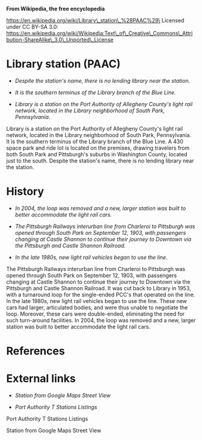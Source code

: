 **From Wikipedia, the free encyclopedia**

https://en.wikipedia.org/wiki/Library\_station\_%28PAAC%29\
Licensed under CC BY-SA 3.0:\
https://en.wikipedia.org/wiki/Wikipedia:Text\_of\_Creative\_Commons\_Attribution-ShareAlike\_3.0\_Unported\_License

Library station (PAAC)
======================

-   *Despite the station's name, there is no lending library near the
    station.*

-   *It is the southern terminus of the Library branch of the Blue
    Line.*

-   *Library is a station on the Port Authority of Allegheny County's
    light rail network, located in the Library neighborhood of South
    Park, Pennsylvania.*

Library is a station on the Port Authority of Allegheny County's light
rail network, located in the Library neighborhood of South Park,
Pennsylvania. It is the southern terminus of the Library branch of the
Blue Line. A 430 space park and ride lot is located on the premises,
drawing travelers from both South Park and Pittsburgh's suburbs in
Washington County, located just to the south. Despite the station's
name, there is no lending library near the station.

History
=======

-   *In 2004, the loop was removed and a new, larger station was built
    to better accommodate the light rail cars.*

-   *The Pittsburgh Railways interurban line from Charleroi to
    Pittsburgh was opened through South Park on September 12, 1903, with
    passengers changing at Castle Shannon to continue their journey to
    Downtown via the Pittsburgh and Castle Shannon Railroad.*

-   *In the late 1980s, new light rail vehicles began to use the line.*

The Pittsburgh Railways interurban line from Charleroi to Pittsburgh was
opened through South Park on September 12, 1903, with passengers
changing at Castle Shannon to continue their journey to Downtown via the
Pittsburgh and Castle Shannon Railroad. It was cut back to Library in
1953, with a turnaround loop for the single-ended PCC's that operated on
the line. In the late 1980s, new light rail vehicles began to use the
line. These new cars had larger, articulated bodies, and were thus
unable to negotiate the loop. Moreover, these cars were double-ended,
eliminating the need for such turn-around facilities. In 2004, the loop
was removed and a new, larger station was built to better accommodate
the light rail cars.

References
==========

External links
==============

-   *Station from Google Maps Street View*

-   *Port Authority T Stations Listings*

Port Authority T Stations Listings

Station from Google Maps Street View
